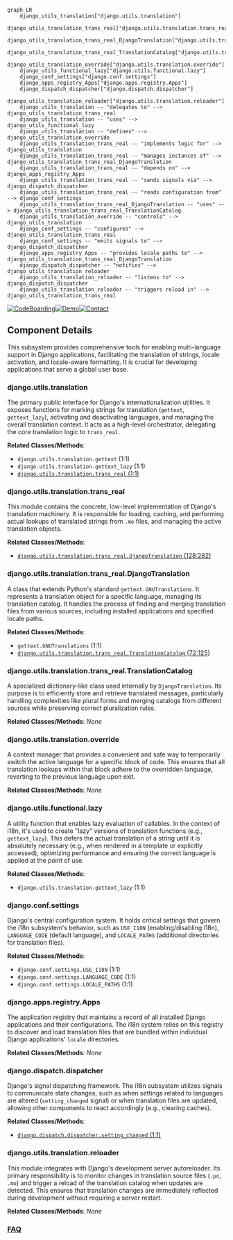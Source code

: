 ```mermaid
graph LR
    django_utils_translation["django.utils.translation"]
    django_utils_translation_trans_real["django.utils.translation.trans_real"]
    django_utils_translation_trans_real_DjangoTranslation["django.utils.translation.trans_real.DjangoTranslation"]
    django_utils_translation_trans_real_TranslationCatalog["django.utils.translation.trans_real.TranslationCatalog"]
    django_utils_translation_override["django.utils.translation.override"]
    django_utils_functional_lazy["django.utils.functional.lazy"]
    django_conf_settings["django.conf.settings"]
    django_apps_registry_Apps["django.apps.registry.Apps"]
    django_dispatch_dispatcher["django.dispatch.dispatcher"]
    django_utils_translation_reloader["django.utils.translation.reloader"]
    django_utils_translation -- "delegates to" --> django_utils_translation_trans_real
    django_utils_translation -- "uses" --> django_utils_functional_lazy
    django_utils_translation -- "defines" --> django_utils_translation_override
    django_utils_translation_trans_real -- "implements logic for" --> django_utils_translation
    django_utils_translation_trans_real -- "manages instances of" --> django_utils_translation_trans_real_DjangoTranslation
    django_utils_translation_trans_real -- "depends on" --> django_apps_registry_Apps
    django_utils_translation_trans_real -- "sends signals via" --> django_dispatch_dispatcher
    django_utils_translation_trans_real -- "reads configuration from" --> django_conf_settings
    django_utils_translation_trans_real_DjangoTranslation -- "uses" --> django_utils_translation_trans_real_TranslationCatalog
    django_utils_translation_override -- "controls" --> django_utils_translation
    django_conf_settings -- "configures" --> django_utils_translation_trans_real
    django_conf_settings -- "emits signals to" --> django_dispatch_dispatcher
    django_apps_registry_Apps -- "provides locale paths to" --> django_utils_translation_trans_real_DjangoTranslation
    django_dispatch_dispatcher -- "notifies" --> django_utils_translation_reloader
    django_utils_translation_reloader -- "listens to" --> django_dispatch_dispatcher
    django_utils_translation_reloader -- "triggers reload in" --> django_utils_translation_trans_real
```
[![CodeBoarding](https://img.shields.io/badge/Generated%20by-CodeBoarding-9cf?style=flat-square)](https://github.com/CodeBoarding/GeneratedOnBoardings)[![Demo](https://img.shields.io/badge/Try%20our-Demo-blue?style=flat-square)](https://www.codeboarding.org/demo)[![Contact](https://img.shields.io/badge/Contact%20us%20-%20contact@codeboarding.org-lightgrey?style=flat-square)](mailto:contact@codeboarding.org)

## Component Details

This subsystem provides comprehensive tools for enabling multi-language support in Django applications, facilitating the translation of strings, locale activation, and locale-aware formatting. It is crucial for developing applications that serve a global user base.

### django.utils.translation
The primary public interface for Django's internationalization utilities. It exposes functions for marking strings for translation (`gettext`, `gettext_lazy`), activating and deactivating languages, and managing the overall translation context. It acts as a high-level orchestrator, delegating the core translation logic to `trans_real`.


**Related Classes/Methods**:

- `django.utils.translation.gettext` (1:1)
- `django.utils.translation.gettext_lazy` (1:1)
- <a href="https://github.com/django/django/blob/master/django/utils/translation/trans_real.py#L1-L1" target="_blank" rel="noopener noreferrer">`django.utils.translation.trans_real` (1:1)</a>


### django.utils.translation.trans_real
This module contains the concrete, low-level implementation of Django's translation machinery. It is responsible for loading, caching, and performing actual lookups of translated strings from `.mo` files, and managing the active translation objects.


**Related Classes/Methods**:

- <a href="https://github.com/django/django/blob/master/django/utils/translation/trans_real.py#L128-L282" target="_blank" rel="noopener noreferrer">`django.utils.translation.trans_real.DjangoTranslation` (128:282)</a>


### django.utils.translation.trans_real.DjangoTranslation
A class that extends Python's standard `gettext.GNUTranslations`. It represents a translation object for a specific language, managing its translation catalog. It handles the process of finding and merging translation files from various sources, including installed applications and specified locale paths.


**Related Classes/Methods**:

- `gettext.GNUTranslations` (1:1)
- <a href="https://github.com/django/django/blob/master/django/utils/translation/trans_real.py#L72-L125" target="_blank" rel="noopener noreferrer">`django.utils.translation.trans_real.TranslationCatalog` (72:125)</a>


### django.utils.translation.trans_real.TranslationCatalog
A specialized dictionary-like class used internally by `DjangoTranslation`. Its purpose is to efficiently store and retrieve translated messages, particularly handling complexities like plural forms and merging catalogs from different sources while preserving correct pluralization rules.


**Related Classes/Methods**: _None_

### django.utils.translation.override
A context manager that provides a convenient and safe way to temporarily switch the active language for a specific block of code. This ensures that all translation lookups within that block adhere to the overridden language, reverting to the previous language upon exit.


**Related Classes/Methods**: _None_

### django.utils.functional.lazy
A utility function that enables lazy evaluation of callables. In the context of i18n, it's used to create "lazy" versions of translation functions (e.g., `gettext_lazy`). This defers the actual translation of a string until it is absolutely necessary (e.g., when rendered in a template or explicitly accessed), optimizing performance and ensuring the correct language is applied at the point of use.


**Related Classes/Methods**:

- `django.utils.translation.gettext_lazy` (1:1)


### django.conf.settings
Django's central configuration system. It holds critical settings that govern the i18n subsystem's behavior, such as `USE_I18N` (enabling/disabling i18n), `LANGUAGE_CODE` (default language), and `LOCALE_PATHS` (additional directories for translation files).


**Related Classes/Methods**:

- `django.conf.settings.USE_I18N` (1:1)
- `django.conf.settings.LANGUAGE_CODE` (1:1)
- `django.conf.settings.LOCALE_PATHS` (1:1)


### django.apps.registry.Apps
The application registry that maintains a record of all installed Django applications and their configurations. The i18n system relies on this registry to discover and load translation files that are bundled within individual Django applications' `locale` directories.


**Related Classes/Methods**: _None_

### django.dispatch.dispatcher
Django's signal dispatching framework. The i18n subsystem utilizes signals to communicate state changes, such as when settings related to languages are altered (`setting_changed` signal) or when translation files are updated, allowing other components to react accordingly (e.g., clearing caches).


**Related Classes/Methods**:

- <a href="https://github.com/django/django/blob/master/django/dispatch/dispatcher.py#L1-L1" target="_blank" rel="noopener noreferrer">`django.dispatch.dispatcher.setting_changed` (1:1)</a>


### django.utils.translation.reloader
This module integrates with Django's development server autoreloader. Its primary responsibility is to monitor changes in translation source files (`.po`, `.mo`) and trigger a reload of the translation catalog when updates are detected. This ensures that translation changes are immediately reflected during development without requiring a server restart.


**Related Classes/Methods**: _None_



### [FAQ](https://github.com/CodeBoarding/GeneratedOnBoardings/tree/main?tab=readme-ov-file#faq)
